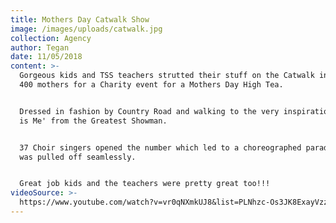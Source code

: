 ```yaml
---
title: Mothers Day Catwalk Show
image: /images/uploads/catwalk.jpg
collection: Agency
author: Tegan
date: 11/05/2018
content: >-
  Gorgeous kids and TSS teachers strutted their stuff on the Catwalk in front of
  400 mothers for a Charity event for a Mothers Day High Tea.


  Dressed in fashion by Country Road and walking to the very inspirational "This
  is Me' from the Greatest Showman.


  37 Choir singers opened the number which led to a choreographed parade which
  was pulled off seamlessly.


  Great job kids and the teachers were pretty great too!!!
videoSource: >-
  https://www.youtube.com/watch?v=vr0qNXmkUJ8&list=PLNhzc-Os3JK8ExayVzzoHVvP2c0-4_oqt
---
```


